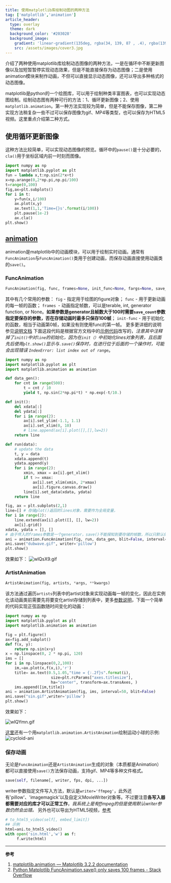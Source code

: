 ```yaml
---
title: 使用matplotlib库绘制动图的两种方法
tag: ['matplotlib','animation']
article_header:
  type: overlay
  theme: dark
  background_color: '#203028'
  background_image:
    gradient: 'linear-gradient(135deg, rgba(34, 139, 87 , .4), rgba(139, 34, 139, .4))'
    src: /assets/images/cover3.jpg
---
```


介绍了两种使用matplotlib库绘制动态图像的两种方法，一是在循环中不断更新图像以及加短暂暂停实现动态效果，但是不能直接保存为动态图像；二是使用animation模块来制作动画，不但可以直接显示动态图像，还可以导出多种格式的动态图像。

<!--more-->

matplotlib是python的一个绘图库，可以用于绘制种类丰富图表，也可以实现动态图绘制。绘制动态图有两种可行的方法：1、循环更新图像；2、使用`matplotlib.animation`。第一种方法实现较为简单，但是不能保存图像，第二种实现方法稍复杂一些不过可以保存图像为gif、MP4等类型，也可以保存为HTML5视频。这里重点介绍第二种方式。
## 使用循环更新图像
这种方法比较简单，可以实现动态图像的预览。循环中的`pause()`是十分必要的，`cla()`用于坐标区域内前一时刻而图像。
```python
import numpy as np
import matplotlib.pyplot as plt
fun = lambda x,t:np.sin(2*x+t)
x=np.arange(0,2*np.pi,np.pi/100)
t=range(0,100)
fig,ax=plt.subplots()
for i in t:
    y=fun(x,i/100)
    ax.plot(x,y)
    ax.text(1,1,'Time={}s'.format(i/100))
    plt.pause(1e-2)
    ax.cla()
plt.show()
```
## [animation](https://matplotlib.org/api/animation_api.html)
animation是matplotlib中的动画模块，可以用于绘制实时动画。通常有`FuncAnimation`与`FuncAnimation()`类用于创建动画，而保存动画直接使用动画类的`save()`。
### FuncAnimation

```python
FuncAnimation(fig, func, frames=None, init_func=None, fargs=None, save_count=None, *, cache_frame_data=True, **kwargs)
```
其中有几个常用的参数：
`fig` - 指定用于绘图的figure对象；
`func` - 用于更新动画的每一帧的函数；
`frames `- 动画指定帧数，可以是terable, int, generator function, or None。**如果参数是generator且帧数大于100时需要`save_count`参数指定要保存的参数，否在存储动画时最多只保存100帧**；
`init-func` - 用于初始化的函数，相当于动画第0帧，如果没有则使用func的第一帧。
更多更详细的说明参见[说明文档](https://matplotlib.org/api/_as_gen/matplotlib.animation.FuncAnimation.html#matplotlib.animation.FuncAnimation)
下面这段代码是根据官方文档中的[示例代码](https://matplotlib.org/gallery/animation/animate_decay.html)改写的，*注意其中注释掉了`init()`中对`line`的初始化，因为在`init（）`中初始化lines对象列表，且后面先后使用`plt.show()`显示与`.save()`保存时，在进行位于后面的一个操作时，可能会出现错误 `IndexError: list index out of range`*。

```python
import numpy as np
import matplotlib.pyplot as plt
import matplotlib.animation as animation

def data_gen():
    for cnt in range(500):
        t = cnt / 10
        yield t, np.sin(2*np.pi*t) * np.exp(-t/10.)

def init():
    del xdata[:]
    del ydata[:]
    for i in range(2):
        ax[i].set_ylim(-1.1, 1.1)
        ax[i].set_xlim(0, 10)
        # line.append(ax[i].plot([],[],lw=2))
    return line

def run(data):
    # update the data
    t, y = data
    xdata.append(t)
    ydata.append(y)
    for i in range(2):
        xmin, xmax = ax[i].get_xlim()
        if t >= xmax:
            ax[i].set_xlim(xmin, 2*xmax)
            ax[i].figure.canvas.draw()
        line[i].set_data(xdata, ydata)
    return line

fig, ax = plt.subplots(2,1)
line=[] # 存储plot()返回的lines对象，需要作为全局变量，
for i in range(2):
    line.extend(ax[i].plot([], [], lw=2))
    ax[i].grid()
xdata, ydata = [], []
# 由于传入的frames参数是一个generator，save()不能探知到要存储的帧数，所以只默认保存100帧，通过save_count参数来指定正确的保存帧数。
ani = animation.FuncAnimation(fig, run, data_gen, blit=False, interval=10,repeat=False, init_func=init,save_count=500)
ani.save("dubwave.gif", writer='pillow')
plt.show()
```
效果如下：
![wlQsX9.gif](https://s1.ax1x.com/2020/09/08/wlQsX9.gif)

### ArtistAnimation

```python
ArtistAnimation(fig, artists, *args, **kwargs)
```
该方法通过遍历`artists`列表中的artist对象来实现动画每一帧的变化，因此在实例化该动画类前需要先将要变化artist存储到列表中，更多[参数说明](https://matplotlib.org/api/_as_gen/matplotlib.animation.ArtistAnimation.html)，下面一个简单的代码实现正弦函数随时间变化的动画：  
```python
import numpy as np
import matplotlib.pyplot as plt
import matplotlib.animation as animation

fig = plt.figure()
ax=fig.add_subplot()
def f(x, y):
    return np.sin(x+y)
x = np.linspace(0, 2 * np.pi, 120)
ims = []
for i in np.linspace(0,2,100):
    im,=ax.plot(x,f(x,i),'r')
    title= ax.text(0.5,1.05,"time = {:.2f}s".format(i), 
                    size=plt.rcParams["axes.titlesize"],
                    ha="center", transform=ax.transAxes, )
    ims.append([im,title])
ani = animation.ArtistAnimation(fig, ims, interval=50, blit=False)
ani.save("sin.gif",writer='pillow')
plt.show()
```
效果如下：

![wlQYmn.gif](https://s1.ax1x.com/2020/09/08/wlQYmn.gif)

[这里](https://pythonmatplotlibtips.blogspot.com/2017/12/cycloid-animation-artistanimation.html)还有一个用`matplotlib.animation.ArtistAnimation`绘制运动小球的示例:
![cycloid-ani](https://3.bp.blogspot.com/-exer6ktXuB8/Wj2ZVdsf1xI/AAAAAAAAJ6I/r2vH0ESt2mMlY6LrhNl4hMzWVF9I715SACLcBGAs/s400/cycloid_ArtistAnimation.gif)

### 保存动画
无论是`FuncAnimation`还是`ArtistAnimation`生成的对象（本质都是Animation）都可以直接使用`save()`方法保存动画，支持gif、MP4等多种文件格式。
```python
save(self, filename[, writer, fps, dpi, ...])
```
writer参数指定文件写入方法，默认是`writer='ffmpeg'`，此外还有'pillow'、'imagemagick'以及自定义MovieWriter对象等。不过要注意**各写入器都需要对应的库才可以正常工作**，*我系统上是有ffmpeg的但是使用默认writer参数仍然会出错。*
另外也可以导出为HTML5视频，[参考](https://matplotlib.org/api/_as_gen/matplotlib.animation.Animation.html#matplotlib.animation.Animation.to_html5_video)

```python
# to_html5_video(self[, embed_limit])
## 示例
html=ani.to_html5_video()
with open('sin.html','w') as f:
     f.write(html)
```
---

**参考**
1. [matplotlib.animation — Matplotlib 3.2.2 documentation](https://matplotlib.org/api/animation_api.html)  
2. [Python Matplotlib FuncAnimation.save() only saves 100 frames - Stack Overflow](https://stackoverflow.com/questions/38980794/python-matplotlib-funcanimation-save-only-saves-100-frames)
